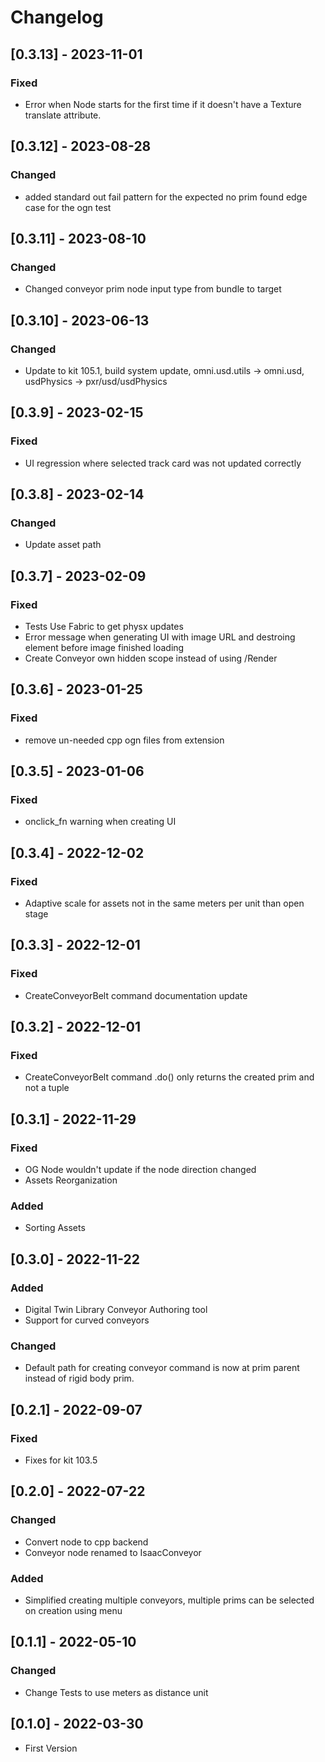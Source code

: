 # Changelog
## [0.3.13] - 2023-11-01
### Fixed
- Error when Node starts for the first time if it doesn't have a Texture translate attribute.

## [0.3.12] - 2023-08-28
### Changed
- added standard out fail pattern for the expected no prim found edge case for the ogn test

## [0.3.11] - 2023-08-10
### Changed
- Changed conveyor prim node input type from bundle to target
## [0.3.10] - 2023-06-13
### Changed
- Update to kit 105.1, build system update, omni.usd.utils -> omni.usd, usdPhysics -> pxr/usd/usdPhysics

## [0.3.9] - 2023-02-15
### Fixed
- UI regression where selected track card was not updated correctly

## [0.3.8] - 2023-02-14
### Changed
- Update asset path

## [0.3.7] - 2023-02-09
### Fixed
- Tests Use Fabric to get physx updates
- Error message when generating UI with image URL and destroing element before image finished loading
- Create Conveyor own hidden scope instead of using /Render

## [0.3.6] - 2023-01-25
### Fixed
- remove un-needed cpp ogn files from extension

## [0.3.5] - 2023-01-06
### Fixed
- onclick_fn warning when creating UI

## [0.3.4] - 2022-12-02
### Fixed
- Adaptive scale for assets not in the same meters per unit than open stage
## [0.3.3] - 2022-12-01
### Fixed
- CreateConveyorBelt command documentation update
## [0.3.2] - 2022-12-01
### Fixed
- CreateConveyorBelt command .do() only returns the created prim and not a tuple

## [0.3.1] - 2022-11-29
### Fixed
- OG Node wouldn't update if the node direction changed
- Assets Reorganization

### Added
- Sorting Assets

## [0.3.0] - 2022-11-22
### Added
- Digital Twin Library Conveyor Authoring tool
- Support for curved conveyors
### Changed
- Default path for creating conveyor command is now at prim parent instead of rigid body prim.

## [0.2.1] - 2022-09-07
### Fixed
- Fixes for kit 103.5

## [0.2.0] - 2022-07-22

### Changed
- Convert node to cpp backend
- Conveyor node renamed to IsaacConveyor

### Added
- Simplified creating multiple conveyors, multiple prims can be selected on creation using menu

## [0.1.1] - 2022-05-10

### Changed
- Change Tests to use meters as distance unit

## [0.1.0] - 2022-03-30

- First Version
